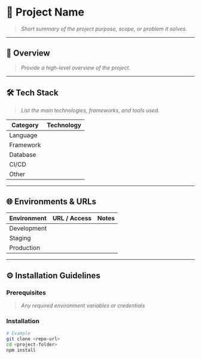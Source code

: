 # 🚀 Project Name
> _Short summary of the project purpose, scope, or problem it solves._

---

## 🧭 Overview
> _Provide a high-level overview of the project._  


---

## 🛠 Tech Stack
> _List the main technologies, frameworks, and tools used._

| Category | Technology |
|-----------|-------------|
| Language  |  |
| Framework |  |
| Database  |  |
| CI/CD     |  |
| Other     |  |

---

## 🌐 Environments & URLs
| Environment | URL / Access | Notes |
|--------------|---------------|-------|
| Development  |               |       |
| Staging      |               |       |
| Production   |               |       |

---

## ⚙️ Installation Guidelines
### Prerequisites
> _Any required environment variables or credentials_

### Installation
```bash
# Example
git clone <repo-url>
cd <project-folder>
npm install
